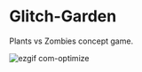 # Glitch-Garden
Plants vs Zombies concept game.


![ezgif com-optimize](https://user-images.githubusercontent.com/42827967/57425089-ef702900-71e7-11e9-9e78-38771a1cb356.gif)
